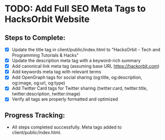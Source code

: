 # TODO: Add Full SEO Meta Tags to HacksOrbit Website

## Steps to Complete:
- [x] Update the title tag in client/public/index.html to "HacksOrbit - Tech and Programming Tutorials & Hacks"
- [x] Update the description meta tag with a keyword-rich summary
- [x] Add canonical link meta tag (assuming base URL https://hackorbit.com)
- [x] Add keywords meta tag with relevant terms
- [x] Add OpenGraph tags for social sharing (og:title, og:description, og:image, og:url, og:type)
- [x] Add Twitter Card tags for Twitter sharing (twitter:card, twitter:title, twitter:description, twitter:image)
- [x] Verify all tags are properly formatted and optimized

## Progress Tracking:
- All steps completed successfully. Meta tags added to client/public/index.html.
